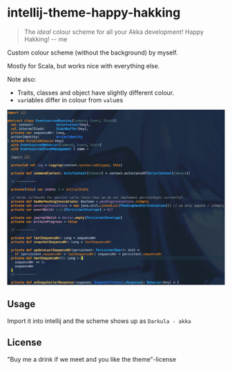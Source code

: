 # intellij-theme-happy-hakking

> The *ideal* colour scheme for all your Akka development! Happy Hakking! -- me

Custom colour scheme (without the background) by myself.

Mostly for Scala, but works nice with everything else.

Note also: 

- Traits, classes and object have slightly different colour.
- `var`iables differ in colour from `val`ues

![preview](https://github.com/ktoso/intellij-theme-happy-hakking/raw/master/akka____code_akka__-_____akka-persistence-typed_src_main_scala_akka_persistence_typed_internal_EventsourcedRunning_scala__akka-persistence-typed_.png)

Usage
-----

Import it into intellij and the scheme shows up as `Darkula - akka`


License
-------

"Buy me a drink if we meet and you like the theme"-license
